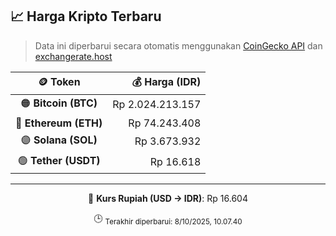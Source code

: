 

<!-- HARGA_KRIPTO -->
## 📈 Harga Kripto Terbaru

> Data ini diperbarui secara otomatis menggunakan [CoinGecko API](https://www.coingecko.com/) dan [exchangerate.host](https://exchangerate.host/)

<div align="center">

| 🪙 Token | 💰 Harga (IDR) |
|:------:|---------------:|
| 🟠 **Bitcoin (BTC)**   | Rp 2.024.213.157 |
| 🔵 **Ethereum (ETH)**  | Rp 74.243.408 |
| 🟣 **Solana (SOL)**    | Rp 3.673.932 |
| 🟢 **Tether (USDT)**   | Rp 16.618 |

---

💱 **Kurs Rupiah (USD → IDR)**: Rp 16.604

🕒 <sub>Terakhir diperbarui: 8/10/2025, 10.07.40</sub>

</div>
<!-- /HARGA_KRIPTO -->